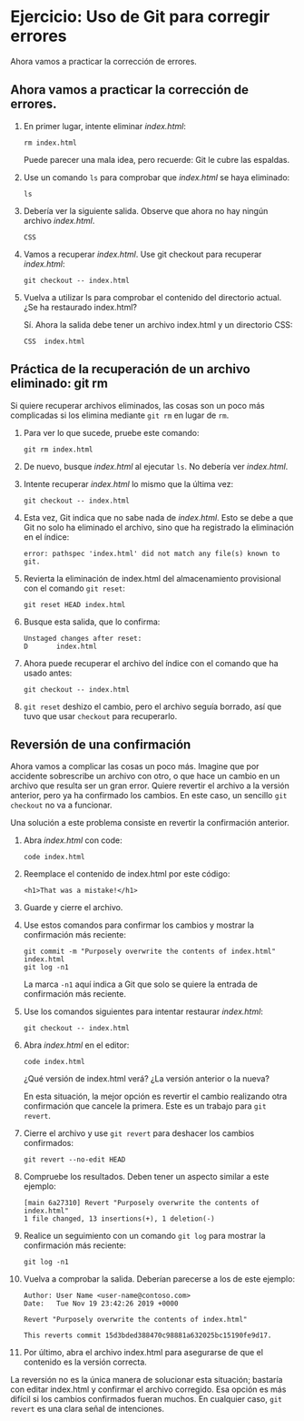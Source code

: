 # Ejercicio: Uso de Git para corregir errores

Ahora vamos a practicar la corrección de errores.

## Ahora vamos a practicar la corrección de errores.

1.  En primer lugar, intente eliminar _index.html_:

        rm index.html

    Puede parecer una mala idea, pero recuerde: Git le cubre las espaldas.

2.  Use un comando `ls` para comprobar que _index.html_ se haya eliminado:

        ls

3.  Debería ver la siguiente salida. Observe que ahora no hay ningún archivo _index.html_.

        CSS

4.  Vamos a recuperar _index.html_. Use git checkout para recuperar _index.html_:

        git checkout -- index.html

5.  Vuelva a utilizar ls para comprobar el contenido del directorio actual. ¿Se ha restaurado index.html?

    Sí. Ahora la salida debe tener un archivo index.html y un directorio CSS:

        CSS  index.html

## Práctica de la recuperación de un archivo eliminado: git rm

Si quiere recuperar archivos eliminados, las cosas son un poco más complicadas si los elimina mediante `git rm` en lugar de `rm`.

1.  Para ver lo que sucede, pruebe este comando:

        git rm index.html

2.  De nuevo, busque _index.html_ al ejecutar `ls`. No debería ver _index.html_.

3.  Intente recuperar _index.html_ lo mismo que la última vez:

        git checkout -- index.html

4.  Esta vez, Git indica que no sabe nada de _index.html_. Esto se debe a que Git no solo ha eliminado el archivo, sino que ha registrado la eliminación en el índice:

        error: pathspec 'index.html' did not match any file(s) known to git.

5.  Revierta la eliminación de index.html del almacenamiento provisional con el comando `git reset`:

        git reset HEAD index.html

6.  Busque esta salida, que lo confirma:

        Unstaged changes after reset:
        D       index.html

7.  Ahora puede recuperar el archivo del índice con el comando que ha usado antes:

        git checkout -- index.html

8.  `git reset` deshizo el cambio, pero el archivo seguía borrado, así que tuvo que usar `checkout` para recuperarlo.

## Reversión de una confirmación

Ahora vamos a complicar las cosas un poco más. Imagine que por accidente sobrescribe un archivo con otro, o que hace un cambio en un archivo que resulta ser un gran error. Quiere revertir el archivo a la versión anterior, pero ya ha confirmado los cambios. En este caso, un sencillo `git checkout` no va a funcionar.

Una solución a este problema consiste en revertir la confirmación anterior.

1.  Abra _index.html_ con code:

        code index.html

2.  Reemplace el contenido de index.html por este código:

        <h1>That was a mistake!</h1>

3.  Guarde y cierre el archivo.

4.  Use estos comandos para confirmar los cambios y mostrar la confirmación más reciente:

        git commit -m "Purposely overwrite the contents of index.html" index.html
        git log -n1

    La marca `-n1` aquí indica a Git que solo se quiere la entrada de confirmación más reciente.

5.  Use los comandos siguientes para intentar restaurar _index.html_:

        git checkout -- index.html

6.  Abra _index.html_ en el editor:

        code index.html

    ¿Qué versión de index.html verá? ¿La versión anterior o la nueva?

    En esta situación, la mejor opción es revertir el cambio realizando otra confirmación que cancele la primera. Este es un trabajo para `git revert`.

7.  Cierre el archivo y use `git revert` para deshacer los cambios confirmados:

        git revert --no-edit HEAD

8.  Compruebe los resultados. Deben tener un aspecto similar a este ejemplo:

        [main 6a27310] Revert "Purposely overwrite the contents of index.html"
        1 file changed, 13 insertions(+), 1 deletion(-)

9.  Realice un seguimiento con un comando `git log` para mostrar la confirmación más reciente:

        git log -n1

10. Vuelva a comprobar la salida. Deberían parecerse a los de este ejemplo:

        Author: User Name <user-name@contoso.com>
        Date:   Tue Nov 19 23:42:26 2019 +0000

        Revert "Purposely overwrite the contents of index.html"

        This reverts commit 15d3bded388470c98881a632025bc15190fe9d17.

11. Por último, abra el archivo index.html para asegurarse de que el contenido es la versión correcta.

La reversión no es la única manera de solucionar esta situación; bastaría con editar index.html y confirmar el archivo corregido. Esa opción es más difícil si los cambios confirmados fueran muchos. En cualquier caso, `git revert` es una clara señal de intenciones.
